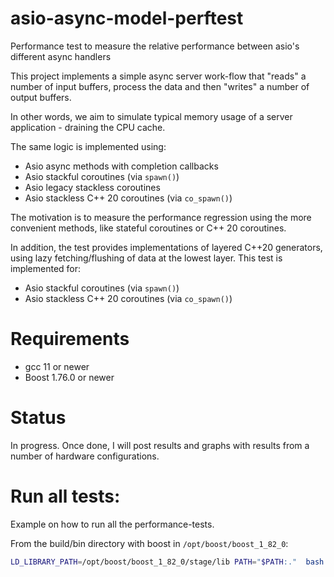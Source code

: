 # asio-async-model-perftest
Performance test to measure the relative performance between asio's different async handlers

This project implements a simple async server work-flow 
that "reads" a number of input buffers, process the data and
then "writes" a number  of output buffers. 

In other words, we aim to simulate typical memory usage of a server application - draining the CPU cache.

The same logic is implemented using:

- Asio async methods with completion callbacks
- Asio stackful coroutines (via `spawn()`)
- Asio legacy stackless coroutines
- Asio stackless C++ 20 coroutines (via `co_spawn()`)

The motivation is to measure the performance regression using the 
more convenient methods, like stateful coroutines or C++ 20 coroutines. 

In addition, the test provides implementations of layered C++20 generators, using
lazy fetching/flushing of data at the lowest layer. This test is implemented for:

- Asio stackful coroutines (via `spawn()`)
- Asio stackless C++ 20 coroutines (via `co_spawn()`)

# Requirements
- gcc 11 or newer
- Boost 1.76.0 or newer

# Status
In progress. Once done, I will post results and graphs with results from a
number of hardware configurations. 

# Run all tests:

Example on how to run all the performance-tests.

From the build/bin directory with boost in `/opt/boost/boost_1_82_0`:
```sh
LD_LIBRARY_PATH=/opt/boost/boost_1_82_0/stage/lib PATH="$PATH:."  bash ~/src/asio-async-model-perftest/run-all.sh

```
